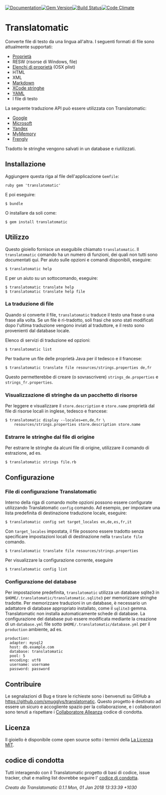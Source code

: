 [![Documentation](http://img.shields.io/badge/yard-docs-blue.svg)](http://www.rubydoc.info/gems/translatomatic)[![Gem Version](https://badge.fury.io/rb/translatomatic.svg)](https://badge.fury.io/rb/translatomatic)[![Build Status](https://travis-ci.org/smugglys/translatomatic.svg?branch=master)](https://travis-ci.org/smugglys/translatomatic)[![Code Climate](https://codeclimate.com/github/smugglys/translatomatic.svg)](https://codeclimate.com/github/smugglys/translatomatic)

# Translatomatic

Converte file di testo da una lingua all'altra. I seguenti formati di file sono attualmente supportati:

- [Proprietà](https://en.wikipedia.org/wiki/.properties)
- RESW (risorse di Windows, file)
- [Elenchi di proprietà](https://en.wikipedia.org/wiki/Property_list) (OSX plist)
- HTML
- XML
- [Markdown](https://en.wikipedia.org/wiki/Markdown)
- [XCode stringhe](https://developer.apple.com/library/content/documentation/Cocoa/Conceptual/LoadingResources/Strings/Strings.html)
- [YAML](http://yaml.org/)
- I file di testo

La seguente traduzione API può essere utilizzata con Translatomatic:

- [Google](https://cloud.google.com/translate/)
- [Microsoft](https://www.microsoft.com/en-us/translator/translatorapi.aspx)
- [Yandex](https://tech.yandex.com/translate/)
- [MyMemory](https://mymemory.translated.net/doc/)
- [Frengly](http://www.frengly.com/api)

Tradotto le stringhe vengono salvati in un database e riutilizzati.

## Installazione

Aggiungere questa riga al file dell'applicazione `Gemfile`:

`ruby
gem 'translatomatic'
`

E poi eseguire:

    $ bundle

O installare da soli come:

    $ gem install translatomatic

## Utilizzo

Questo gioiello fornisce un eseguibile chiamato `translatomatic`. Il `translatomatic` comando ha un numero di funzioni, dei quali non tutti sono documentati qui. Per aiuto sulle opzioni e comandi disponibili, eseguire:

    $ translatomatic help

E per un aiuto su un sottocomando, eseguire:

    $ translatomatic translate help
    $ translatomatic translate help file

### La traduzione di file

Quando si converte il file, `translatomatic` traduce il testo una frase o una frase alla volta. Se un file è ri-tradotto, soli frasi che sono stati modificati dopo l'ultima traduzione vengono inviati al traduttore, e il resto sono provenienti dal database locale.

Elenco di servizi di traduzione ed opzioni:

    $ translatomatic list

Per tradurre un file delle proprietà Java per il tedesco e il francese:

    $ translatomatic translate file resources/strings.properties de,fr

Questo permetterebbe di creare (o sovrascrivere) `strings_de.properties` e `strings_fr.properties`.

### Visualizzazione di stringhe da un pacchetto di risorse

Per leggere e visualizzare il `store.description` e `store.name` proprietà dal file di risorse locali in inglese, tedesco e francese:

    $ translatomatic display --locales=en,de,fr \
        resources/strings.properties store.description store.name

### Estrarre le stringhe dal file di origine

Per estrarre le stringhe da alcuni file di origine, utilizzare il comando di estrazione, ad es.

    $ translatomatic strings file.rb

## Configurazione

### File di configurazione Translatomatic

Interno della riga di comando molte opzioni possono essere configurate utilizzando Translatomatic `config` comando. Ad esempio, per impostare una lista predefinita di destinazione traduzione locale, eseguire:

    $ translatomatic config set target_locales en,de,es,fr,it

Con `target_locales` impostata, il file possono essere tradotto senza specificare impostazioni locali di destinazione nella `translate file` comando.

    $ translatomatic translate file resources/strings.properties

Per visualizzare la configurazione corrente, eseguire

    $ translatomatic config list

### Configurazione del database

Per impostazione predefinita, `translatomatic` utilizza un database sqlite3 in `$HOME/.translatomatic/translatomatic.sqlite3` per memorizzare stringhe tradotte. Per memorizzare traduzioni in un database, è necessario un adattatore di database appropriato installato, come il `sqlite3` gemma. Translatomatic non installa automaticamente schede di database. La configurazione del database può essere modificata mediante la creazione di un `database.yml` file sotto `$HOME/.translatomatic/database.yml` per il `production` ambiente, ad es.

    production:
      adapter: mysql2
      host: db.example.com
      database: translatomatic
      pool: 5
      encoding: utf8
      username: username
      password: password

## Contribuire

Le segnalazioni di Bug e tirare le richieste sono i benvenuti su GitHub a https://github.com/smugglys/translatomatic. Questo progetto è destinato ad essere un sicuro e accogliente spazio per la collaborazione, e i collaboratori sono tenuti a rispettare i [Collaboratore Alleanza](http://contributor-covenant.org) codice di condotta.

## Licenza

Il gioiello è disponibile come open source sotto i termini della [La Licenza MIT](https://opensource.org/licenses/MIT).

## codice di condotta

Tutti interagendo con il Translatomatic progetto di basi di codice, issue tracker, chat e mailing list dovrebbe seguire l' [codice di condotta](https://github.com/smugglys/translatomatic/blob/master/CODE_OF_CONDUCT.md).

_Creato da Translatomatic 0.1.1 Mon, 01 Jan 2018 13:33:39 +1030_
